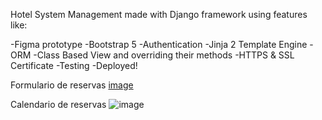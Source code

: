 Hotel System Management made with Django framework using features like:

-Figma prototype -Bootstrap 5 -Authentication -Jinja 2 Template Engine -ORM -Class Based View and overriding their methods -HTTPS & SSL Certificate -Testing -Deployed!

Formulario de reservas
[image](https://user-images.githubusercontent.com/105244530/230954447-a778b435-478a-4840-acc0-71f29203e2ba.png)

Calendario de reservas
![image](https://user-images.githubusercontent.com/105244530/230954674-a281886e-28e7-4366-abcd-e38070a4b2bd.png)
